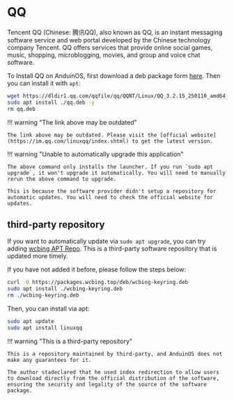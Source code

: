 # QQ

Tencent QQ (Chinese: 腾讯QQ), also known as QQ, is an instant messaging software service and web portal developed by the Chinese technology company Tencent. QQ offers services that provide online social games, music, shopping, microblogging, movies, and group and voice chat software.

To Install QQ on AnduinOS, first download a deb package form [here](https://im.qq.com/linuxqq/index.shtml). Then you can install it with `apt`:

<!-- The link needs to be updated regularly. -->

```bash
wget https://dldir1.qq.com/qqfile/qq/QQNT/Linux/QQ_3.2.15_250110_amd64_01.deb -O qq.deb
sudo apt install ./qq.deb -y
rm qq.deb
```

!!! warning "The link above may be outdated"

    The link above may be outdated. Please visit the [official website](https://im.qq.com/linuxqq/index.shtml) to get the latest version.

!!! warning "Unable to automatically upgrade this application"

    The above command only installs the launcher. If you run `sudo apt upgrade`, it won't upgrade it automatically. You will need to manually rerun the above command to upgrade.

    This is because the software provider didn't setup a repository for automatic updates. You will need to check the official website for updates.

## third-party repository

If you want to automatically update via `sudo apt upgrade`, you can try adding [wcbing APT Repo](https://packages.wcbing.top/deb/). This is a third-party software repository that is updated more timely. 

If you have not added it before, please follow the steps below:

```sh
curl -O https://packages.wcbing.top/deb/wcbing-keyring.deb
sudo apt install ./wcbing-keyring.deb
rm ./wcbing-keyring.deb
```

Then, you can install via apt:

```sh
sudo apt update
sudo apt install linuxqq
```

!!! warning "This is a third-party repository"

    This is a repository maintained by third-party, and AnduinOS does not make any guarantees for it.

    The author stadeclared that he used index redirection to allow users to download directly from the official distribution of the software, ensuring the security and legality of the source of the software package.

